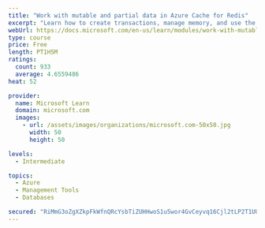 ```yaml
---
title: "Work with mutable and partial data in Azure Cache for Redis"
excerpt: "Learn how to create transactions, manage memory, and use the cache-aside pattern with Azure Cache for Redis"
webUrl: https://docs.microsoft.com/en-us/learn/modules/work-with-mutable-and-partial-data-in-a-redis-cache/
type: course
price: Free
length: PT1H5M
ratings:
  count: 933
  average: 4.6559486
heat: 52

provider:
  name: Microsoft Learn
  domain: microsoft.com
  images:
    - url: /assets/images/organizations/microsoft.com-50x50.jpg
      width: 50
      height: 50

levels:
  - Intermediate

topics:
  - Azure
  - Management Tools
  - Databases

secured: "RiMmG3oZgXZkpFkWfnQRcYsbTiZUHHwoS1u5wor4GvCeyvq16Cjl2tLP2T1UURYzjtJGkg6S3+WKCC8Y/FzmlTTOh5eETEt7/IrItwFuS6KGLXbJ05kzQQb1/cOxmkRcmTUDFVYRjYTh/Rsx9eCd/GAKDUxxQrZ72oM4JE549s6ZApSs3zsQshTbr7yccgOdHIIfMmlb+W+QYPqbWLF3P6v7+khkTUiMDQ/xIwA15FvoBD9bROxU0qt9SWQbtGTtQEbJaXj8u+O3ZQgfaswv3v2pW0yMZ7j9K4sOuom2BV6CgKya8pjuU+qkapLP4+IcZDm/0GQPUItlGPejQXkCcIb+1rX1AAf5OML07DeLKmZqQGKlNtj5E9FXU2q7MSDhWyO00VcGK078QhVJSbWx140xvPcJdqLJzah6MQmdasw=;adpPGL5PS9eOAVWjwjavRA=="
---
```


